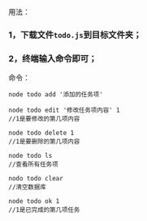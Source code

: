用法：
### 1，下载文件`todo.js`到目标文件夹；
### 2，终端输入命令即可；

命令：
```
node todo add '添加的任务项'

node todo edit '修改任务项内容' 1
//1是要修改的第几项内容

node todo delete 1
//1是要删除的第几项内容

node todo ls
//查看所有任务项

nodo todo clear
//清空数据库

node todo ok 1
//1是已完成的第几项任务

```
